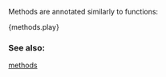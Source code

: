 Methods are annotated similarly to functions:

{methods.play}

### See also:

[methods][methods]


[methods]: ../fn/methods.html

